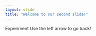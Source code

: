```yaml
---
layout: slide
title: "Welcome to our second slide!"
---
```

Experiment
Use the left arrow to go back!

